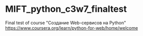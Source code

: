 # MIFT_python_c3w7_finaltest
Final test of course "Создание Web-сервисов на Python" https://www.coursera.org/learn/python-for-web/home/welcome
